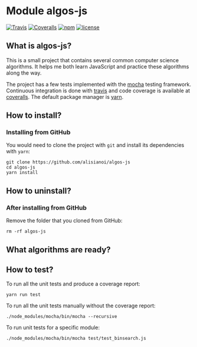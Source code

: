 # Module algos-js

[![Travis](https://img.shields.io/travis/alisianoi/algos-js.svg)](https://travis-ci.org/alisianoi/algos-js)
[![Coveralls](https://img.shields.io/coveralls/alisianoi/algos-js.svg)](https://coveralls.io/github/alisianoi/algos-js)
[![npm](https://img.shields.io/npm/v/algos-js.svg)](https://www.npmjs.com/package/algos-js)
[![license](https://img.shields.io/github/license/alisianoi/algos-js.svg)](https://choosealicense.com/licenses/mit/)

## What is algos-js?

This is a small project that contains several common computer science algorithms. It helps
me both learn JavaScript and practice these algorithms along the way.

The project has a few tests implemented with the [mocha][1] testing framework. Continuous
integration is done with [travis][2] and code coverage is available at [coveralls][3]. The
default package manager is [yarn][6].

## How to install?

### Installing from GitHub

You would need to clone the project with `git` and install its dependencies with `yarn`:

```
git clone https://github.com/alisianoi/algos-js
cd algos-js
yarn install
```

## How to uninstall?

### After installing from GitHub

Remove the folder that you cloned from GitHub:

```
rm -rf algos-js
```

## What algorithms are ready?

<!-- 1. Binary search -->
<!-- TODO -->

<!-- ## How to install? -->

<!-- ### Installing from github -->

<!-- TODO -->

<!-- ### Installing from npm -->

<!-- TODO -->

## How to test?

To run all the unit tests and produce a coverage report:

```yarn run test```

To run all the unit tests manually without the coverage report:

```./node_modules/mocha/bin/mocha --recursive```

To run unit tests for a specific module:

```./node_modules/mocha/bin/mocha test/test_binsearch.js```

<!-- TODO -->

[1]: https://mochajs.org/
[2]: https://travis-ci.org
[3]: https://coveralls.io
[4]: https://git-scm.com/
[5]: https://github.com
[6]: https://yarnpkg.com/
